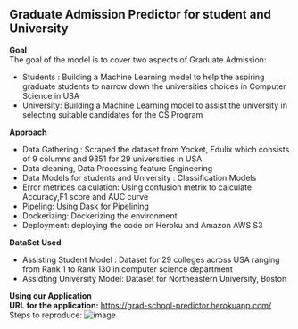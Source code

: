 ## Graduate Admission Predictor for student and University

<b> Goal</b><br>
The goal of the model is to cover two aspects of Graduate Admission:<br>
 - Students : Building a Machine Learning model to help the aspiring graduate students to narrow down the universities choices in Computer Science in USA<br>
 - University: Building a Machine Learning model to assist the university in selecting suitable candidates for the CS Program<br>

<b> Approach </b><br>
- Data Gathering : Scraped the dataset from Yocket, Edulix which consists of 9 columns and 9351 for 29 universities in USA<br>
- Data cleaning, Data Processing feature Engineering<br>
- Data Models for students and University : Classification Models<br>
- Error metrices calculation: Using confusion metrix to calculate Accuracy,F1 score and AUC curve<br>
- Pipeling: Using Dask for Pipelining<br>
- Dockerizing: Dockerizing the environment<br>
- Deployment: deploying the code on Heroku and Amazon AWS S3<br>

<b> DataSet Used</b><br>
 - Assisting Student Model : Dataset for 29 colleges across USA ranging from Rank 1 to Rank 130 in computer science department<br>
 - Assidting University Model: Dataset for Northeastern University, Boston<br>

<b>Using our Application</b><br>
<b>URL for the application:</b> https://grad-school-predictor.herokuapp.com/ <br>
Steps to reproduce:
![image](https://user-images.githubusercontent.com/37238004/56715198-ff2a4080-6704-11e9-9e65-6cef85daefbb.png)



